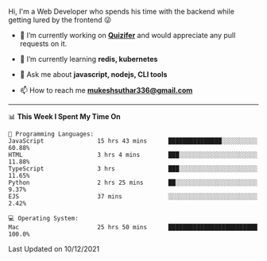Hi, I'm a Web Developer who spends his time with the backend while getting lured by the frontend 😜

- 🔭 I’m currently working on **[Quizifer](https://github.com/SutharMukesh/Quizifer/)** and would appreciate any pull requests on it.

- 🌱 I’m currently learning **redis, kubernetes**

- 💬 Ask me about **javascript, nodejs, CLI tools**

- 📫 How to reach me **mukeshsuthar336@gmail.com**

---
<!--START_SECTION:waka-->
📊 **This Week I Spent My Time On** 

```text
💬 Programming Languages: 
JavaScript               15 hrs 43 mins      ███████████████░░░░░░░░░░   60.88% 
HTML                     3 hrs 4 mins        ███░░░░░░░░░░░░░░░░░░░░░░   11.88% 
TypeScript               3 hrs               ███░░░░░░░░░░░░░░░░░░░░░░   11.65% 
Python                   2 hrs 25 mins       ██░░░░░░░░░░░░░░░░░░░░░░░   9.37% 
EJS                      37 mins             ░░░░░░░░░░░░░░░░░░░░░░░░░   2.42%

💻 Operating System: 
Mac                      25 hrs 50 mins      █████████████████████████   100.0%

```


 Last Updated on 10/12/2021
<!--END_SECTION:waka-->
